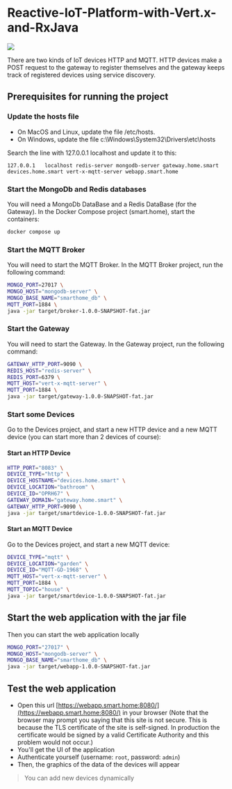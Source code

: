 # Reactive-IoT-Platform-with-Vert.x-and-RxJava
![](https://d16rtcb5cr0vb4.cloudfront.net/C0599+Make+IoT+Devices+%E2%80%9Cchat%E2%80%9D+through+HTTP%2FResources%2FImages%2FCharriere+graphics_V1.png?Expires=1656871589&Signature=CFceYyssAWHKieYowY1zcpyf7o37OISSrRJ6n~wJKtlbjONAHm2zdClYmPVvP7F-bQWpSjx40EIfjZ5VUfq6LJ~RGjeBIqzzZEf0JbTm4iJkM9WFoxwcuRVV-7xn3O7OckANyYj8KyuBowBkCwesH07CJ4CAw-oM4HPpin8xYLq0GRYKx6OJCD3ugw-FoVlfbJ-34kLnjNOIHSjyg4dskf4Zekx2QaLqVwFHoP4MZQt2ZTj3Cm9PgUzpEdnIMl9-H0dh5z0sMhfRbVuAnQJ03lkMw7hMHCM7HDyzZxl55lrYnOz~uO5faiprmeU1TaUhKgFsr053xqUEfx9NcJGGww__&Key-Pair-Id=APKAIHLKH2FX732Z3HGA)

There are two kinds of IoT devices HTTP and MQTT. HTTP devices make a POST request to the gateway to register themselves and the gateway keeps track of registered devices using service discovery.

## Prerequisites for running the project
### Update the hosts file
* On MacOS and Linux, update the file /etc/hosts.
* On Windows, update the file c:\Windows\System32\Drivers\etc\hosts

Search the line with 127.0.0.1 localhost and update it to this:

```
127.0.0.1	localhost redis-server mongodb-server gateway.home.smart devices.home.smart vert-x-mqtt-server webapp.smart.home
```
### Start the MongoDb and Redis databases
You will need a MongoDb DataBase and a Redis DataBase (for the Gateway). In the Docker Compose project (smart.home), start the containers:

```bash
docker compose up
```
### Start the MQTT Broker

You will need to start the MQTT Broker. In the MQTT Broker project, run the following command:

```bash
MONGO_PORT=27017 \
MONGO_HOST="mongodb-server" \
MONGO_BASE_NAME="smarthome_db" \
MQTT_PORT=1884 \
java -jar target/broker-1.0.0-SNAPSHOT-fat.jar
```
### Start the Gateway

You will need to start the Gateway. In the Gateway project, run the following command:

```bash
GATEWAY_HTTP_PORT=9090 \
REDIS_HOST="redis-server" \
REDIS_PORT=6379 \
MQTT_HOST="vert-x-mqtt-server" \
MQTT_PORT=1884 \
java -jar target/gateway-1.0.0-SNAPSHOT-fat.jar
```
### Start some Devices

Go to the Devices project, and start a new HTTP device and a new MQTT device (you can start more than 2 devices of course):

#### Start an HTTP Device

```bash
HTTP_PORT="8083" \
DEVICE_TYPE="http" \
DEVICE_HOSTNAME="devices.home.smart" \
DEVICE_LOCATION="bathroom" \
DEVICE_ID="OPRH67" \
GATEWAY_DOMAIN="gateway.home.smart" \
GATEWAY_HTTP_PORT=9090 \
java -jar target/smartdevice-1.0.0-SNAPSHOT-fat.jar
```

#### Start an MQTT Device

Go to the Devices project, and start a new MQTT device:
```bash
DEVICE_TYPE="mqtt" \
DEVICE_LOCATION="garden" \
DEVICE_ID="MQTT-GD-1968" \
MQTT_HOST="vert-x-mqtt-server" \
MQTT_PORT=1884 \
MQTT_TOPIC="house" \
java -jar target/smartdevice-1.0.0-SNAPSHOT-fat.jar
```
## Start the web application with the jar file

Then you can start the web application locally

```bash
MONGO_PORT="27017" \
MONGO_HOST="mongodb-server" \
MONGO_BASE_NAME="smarthome_db" \
java -jar target/webapp-1.0.0-SNAPSHOT-fat.jar
```
## Test the web application

- Open this url [https://webapp.smart.home:8080/](https://webapp.smart.home:8080/) in your browser (Note that the browser may prompt you saying that this site is not secure. This is because the TLS certificate of the site is self-signed. In production the certificate would be signed by a valid Certificate Authority and this problem would not occur.)
- You'll get the UI of the application
- Authenticate yourself (username: `root`, password: `admin`)
- Then, the graphics of the data of the devices will appear

> You can add new devices dynamically


